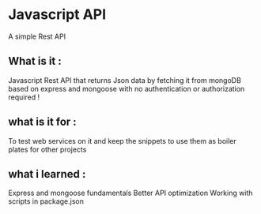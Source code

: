 # Javascript API 
A simple Rest API 
## What is it :
Javascript Rest API that returns Json data by fetching it from mongoDB 
based on express and mongoose with no authentication or authorization required !
## what is it for :
To test web services on it and keep the snippets to use them as boiler plates for other projects
## what i learned : 
Express and mongoose fundamentals 
Better API optimization
Working with scripts in package.json